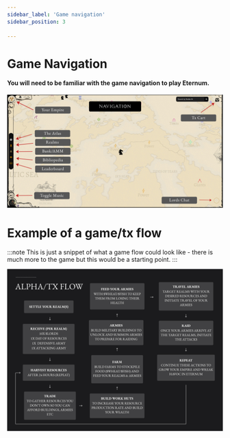 ```yaml
---
sidebar_label: 'Game navigation'
sidebar_position: 3

---
```


# Game Navigation


#### You will need to be familiar with the game navigation to play Eternum.

![game navigation](static/img/alpha/ui-navigation.jpg)


# Example of a game/tx flow

:::note
This is just a snippet of what a game flow could look like - there is much more to the game but this would be a starting point.
::: 

![game flow](static/img/alpha/tx-flow.jpg)